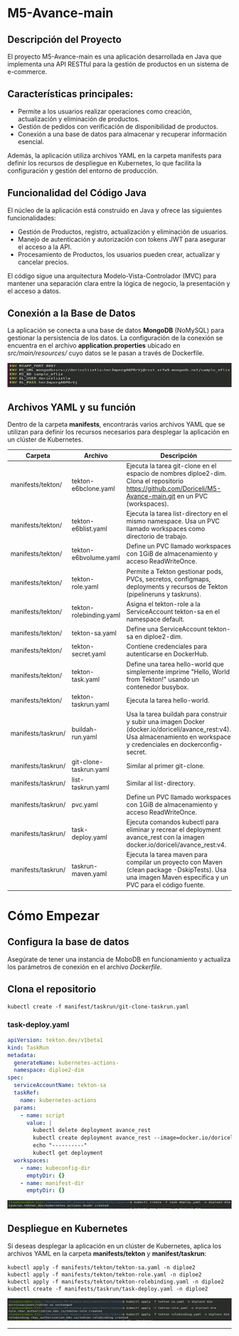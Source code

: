 # M5-Avance-main
## Descripción del Proyecto

El proyecto M5-Avance-main es una aplicación desarrollada en Java que implementa una API RESTful para la gestión de productos en un sistema de e-commerce.

## Características principales:
- Permite a los usuarios realizar operaciones como creación, actualización y eliminación de productos.
- Gestión de pedidos con verificación de disponibilidad de productos.
- Conexión a una base de datos para almacenar y recuperar información esencial.

Además, la aplicación utiliza archivos YAML en la carpeta manifests para definir los recursos de despliegue en Kubernetes, lo que facilita la configuración y gestión del entorno de producción.

## Funcionalidad del Código Java
El núcleo de la aplicación está construido en Java y ofrece las siguientes funcionalidades:

- Gestión de Productos, registro, actualización y eliminación de usuarios.
- Manejo de autenticación y autorización con tokens JWT para asegurar el acceso a la API.
- Procesamiento de Productos, los usuarios pueden crear, actualizar y cancelar precios.

El código sigue una arquitectura Modelo-Vista-Controlador (MVC) para mantener una separación clara entre la lógica de negocio, la presentación y el acceso a datos.

## Conexión a la Base de Datos
La aplicación se conecta a una base de datos **MongoDB** (NoMySQL) para gestionar la persistencia de los datos. La configuración de la conexión se encuentra en el archivo **application.properties** ubicado en *src/main/resources/* cuyo datos se le pasan a través de Dockerfile.

![Dockerfile](../_resources/Dockerfile-mongodb.JPG)

## Archivos YAML y su función
Dentro de la carpeta **manifests**, encontrarás varios archivos YAML que se utilizan para definir los recursos necesarios para desplegar la aplicación en un clúster de Kubernetes.

|  Carpeta  |  Archivo   | Descripción  |
| ------------- | ------------- | ------------- |
|manifests/tekton/ | tekton-e6bclone.yaml | Ejecuta la tarea git-clone en el espacio de nombres diploe2-dim. Clona el repositorio https://github.com/Doriceli/M5-Avance-main.git en un PVC (workspaces). |
|manifests/tekton/ | tekton-e6blist.yaml | Ejecuta la tarea list-directory en el mismo namespace. Usa un PVC llamado workspaces como directorio de trabajo. |
|manifests/tekton/ | tekton-e6bvolume.yaml | Define un PVC llamado workspaces con 1GiB de almacenamiento y acceso ReadWriteOnce. |
|manifests/tekton/ | tekton-role.yaml | Permite a Tekton gestionar pods, PVCs, secretos, configmaps, deployments y recursos de Tekton (pipelineruns y taskruns). |
|manifests/tekton/ | tekton-rolebinding.yaml | Asigna el tekton-role a la ServiceAccount tekton-sa en el namespace default. |
|manifests/tekton/ | tekton-sa.yaml | Define una ServiceAccount tekton-sa en diploe2-dim. |
|manifests/tekton/ | tekton-secret.yaml | Contiene credenciales para autenticarse en DockerHub. |
|manifests/tekton/ | tekton-task.yaml | Define una tarea hello-world que simplemente imprime "Hello, World from Tekton!" usando un contenedor busybox. |
|manifests/tekton/ | tekton-taskrun.yaml | Ejecuta la tarea hello-world. |
|manifests/taskrun/ | buildah-run.yaml | Usa la tarea buildah para construir y subir una imagen Docker (docker.io/doriceli/avance_rest:v4). Usa almacenamiento en workspace y credenciales en dockerconfig-secret. |
|manifests/taskrun/ | git-clone-taskrun.yaml | Similar al primer git-clone. |
|manifests/taskrun/ | list-taskrun.yaml | Similar al list-directory. |
|manifests/taskrun/ | pvc.yaml | Define un PVC llamado workspaces con 1GiB de almacenamiento y acceso ReadWriteOnce. |
|manifests/taskrun/ | task-deploy.yaml | Ejecuta comandos kubectl para eliminar y recrear el deployment avance_rest con la imagen docker.io/doriceli/avance_rest:v4. |
|manifests/taskrun/ | taskrun-maven.yaml | Ejecuta la tarea maven para compilar un proyecto con Maven (clean package -DskipTests). Usa una imagen Maven específica y un PVC para el código fuente. |


# Cómo Empezar

## Configura la base de datos
Asegúrate de tener una instancia de MoboDB en funcionamiento y actualiza los parámetros de conexión en el archivo *Dockerfile*.

## Clona el repositorio
```
kubectl create -f manifest/taskrun/git-clone-taskrun.yaml
```
### task-deploy.yaml
```yaml
apiVersion: tekton.dev/v1beta1
kind: TaskRun
metadata:
  generateName: kubernetes-actions-
  namespace: diploe2-dim
spec:
  serviceAccountName: tekton-sa
  taskRef:
    name: kubernetes-actions
  params:
    - name: script
      value: |
        kubectl delete deployment avance_rest
        kubectl create deployment avance_rest --image=docker.io/doriceli/avance_rest:v4
        echo "----------"
        kubectl get deployment
  workspaces:
    - name: kubeconfig-dir
      emptyDir: {}
    - name: manifest-dir
      emptyDir: {}
```
![task-deploy](../_resources/Ejecucion-Task-Deploy.JPG)

## Despliegue en Kubernetes

Si deseas desplegar la aplicación en un clúster de Kubernetes, aplica los archivos YAML en la carpeta **manifests/tekton** y **manifest/taskrun**:

```
kubectl apply -f manifests/tekton/tekton-sa.yaml -n diploe2
kubectl apply -f manifests/tekton/tekton-role.yaml -n diploe2
kubectl apply -f manifests/tekton/tekton-rolebinding.yaml -n diploe2
kubectl create -f manifests/taskrun/task-deploy.yaml -n diploe2
```
![Orden de ejecución](../_resources/Ejecucion-Tekton-SA-ROLE-RB.JPG)


--------------------------------------------------------------------
